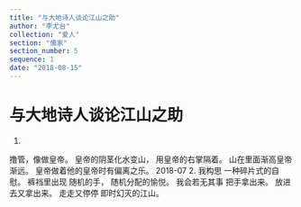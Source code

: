 ```yaml
---
title: "与大地诗人谈论江山之助"
author: "李尤台"
collection: "爱人"
section: "儒家"
section_number: 5
sequence: 1
date: "2018-08-15"
---
```


# 与大地诗人谈论江山之助

1.
撸管，像做皇帝。
皇帝的阴茎化水变山，
用皇帝的右掌隔着。
山在里面渐高皇帝渐远。
皇帝做着他的皇帝时有偏离之乐。
2018-07
2.
我构思
一种碎片式的自慰。
裤裆里出现
随机的手，
随机分配的愉悦。
我会若无其事
把手拿出来。
放进去又拿出来。
走走又停停
即时幻灭的江山。
